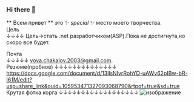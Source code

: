 ### Hi there 👋


** Всем привет ** это ✨ _special_ ✨ место моего творчества.  
Цель   
↓↓↓↓
Цель->стать .net разработчиком(ASP).Пока не достигнута,но скоро все будет.

Почта  
↓↓↓↓↓
vova.chakalov.2003@gmail.com.  
Резюме(пробное) 
↓↓↓↓↓↓↓↓↓↓↓↓↓↓    
https://docs.google.com/document/d/13llsNIvrRohYD-uAWv62pIBw-bR-I61M/edit?usp=share_link&ouid=105953471327093068790&rtpof=true&sd=true    
Крутая фотка корга
↓↓↓↓↓↓↓↓↓↓↓↓↓↓↓↓↓↓ 
![изображение](https://user-images.githubusercontent.com/65467062/186758094-704993a1-3f07-4464-b51c-85d3dc009b22.png)

